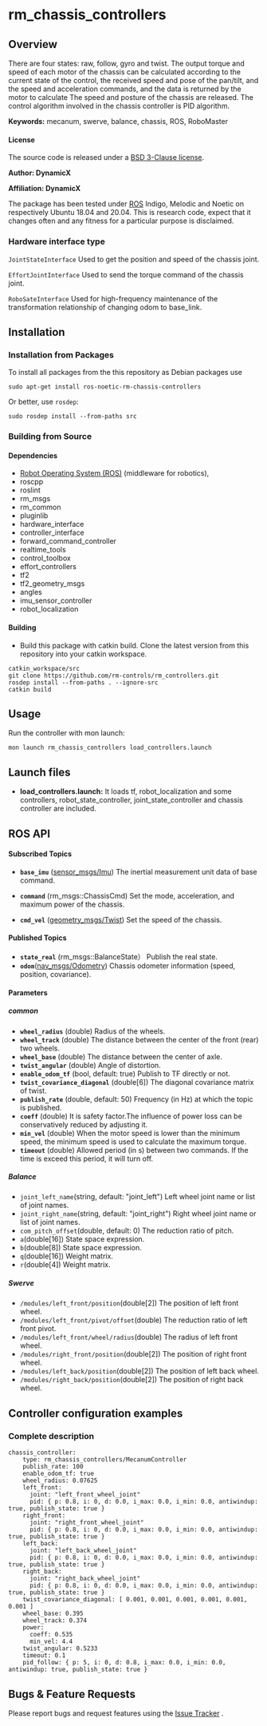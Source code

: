 # rm_chassis_controllers

## Overview

There are four states: raw, follow, gyro and twist. The output torque and speed of each motor of the chassis can be calculated according to the current state of the control, the received speed and pose of the pan/tilt, and the speed and acceleration commands, and the data is returned by the motor to calculate The speed and posture of the chassis are released. The control algorithm involved in the chassis controller is PID algorithm.

**Keywords:** mecanum, swerve, balance, chassis, ROS, RoboMaster

#### License

The source code is released under a [BSD 3-Clause license](http://192.https://github.com/rm-controls/rm_controllers/blob/master/rm_chassis_controllers/LICENSE).

**Author: DynamicX**

**Affiliation: DynamicX**

The package has been tested under [ROS](https://www.ros.org/) Indigo, Melodic and Noetic on respectively Ubuntu 18.04 and 20.04. This is research code, expect that it changes often and any fitness for a particular purpose is disclaimed.

### Hardware interface type

`JointStateInterface` Used to get the position and speed of the chassis joint.

`EffortJointInterface` Used to send the torque command of the chassis joint.

`RoboSateInterface` Used for high-frequency maintenance of the transformation relationship of changing odom to base_link.


## Installation

### Installation from Packages

To install all packages from the this repository as Debian packages use

```
sudo apt-get install ros-noetic-rm-chassis-controllers
```

Or better, use `rosdep`:

```
sudo rosdep install --from-paths src
```

### Building from Source

#### Dependencies

* [Robot Operating System (ROS)](http://wiki.ros.org/) (middleware for robotics),
* roscpp
* roslint
* rm_msgs
* rm_common
* pluginlib
* hardware_interface
* controller_interface
* forward_command_controller
* realtime_tools
* control_toolbox
* effort_controllers
* tf2
* tf2_geometry_msgs
* angles
* imu_sensor_controller
* robot_localization

#### Building

* Build this package with catkin build. Clone the latest version from this repository into your catkin workspace.

```
catkin_workspace/src
git clone https://github.com/rm-controls/rm_controllers.git
rosdep install --from-paths . --ignore-src
catkin build
```

## Usage

Run the controller with mon launch:

```
mon launch rm_chassis_controllers load_controllers.launch
```

## Launch files

* **load_controllers.launch:** It loads tf, robot_localization and some controllers, robot_state_controller, joint_state_controller and chassis controller are included.

## ROS API

#### Subscribed Topics

* **`base_imu`** ([sensor_msgs/Imu](http://docs.ros.org/en/api/sensor_msgs/html/msg/Imu.html))
  The inertial measurement unit data of base command.

* **`command`** (rm_msgs::ChassisCmd)
  Set the mode, acceleration, and maximum power of the chassis.

* **`cmd_vel`** ([geometry_msgs/Twist](http://docs.ros.org/en/api/geometry_msgs/html/msg/Twist.html))
  Set the speed of the chassis.

#### Published Topics

* **`state_real`** (rm_msgs::BalanceState） Publish the real state.
* **`odom`**([nav_msgs/Odometry](http://docs.ros.org/en/api/nav_msgs/html/msg/Odometry.html))
  Chassis odometer information (speed, position, covariance).

#### Parameters

##### common

* **`wheel_radius`** (double)
  Radius of the wheels.
* **`wheel_track`** (double)
  The distance between the center of the front (rear) two wheels.
* **`wheel_base`** (double)
  The distance between the center of axle.
* **`twist_angular`** (double)
  Angle of distortion.
* **`enable_odom_tf`** (bool, default: true)
  Publish to TF directly or not.
* **`twist_covariance_diagonal`** (double[6])
  The diagonal covariance matrix of twist.
* **`publish_rate`** (double, default: 50)
  Frequency (in Hz) at which the topic is published.
* **`coeff`** (double)
  It is safety factor.The influence of power loss can be conservatively reduced by adjusting it.
* **`min_vel`** (double)
  When the motor speed is lower than the minimum speed, the minimum speed is used to calculate the maximum torque.
* **`timeout`** (double)
  Allowed period (in s) between two commands. If the time is exceed this period, it will turn off.

##### Balance

* `joint_left_name`(string, default: "joint_left")
  Left wheel joint name or list of joint names.
* `joint_right_name`(string, default: "joint_right")
  Right wheel joint name or list of joint names.
* `com_pitch_offset`(double, default: 0)
  The reduction ratio of pitch.
* `a`(double[16])
  State space expression.
* `b`(double[8])
  State space expression.
* `q`(double[16])
  Weight matrix.
* `r`(double[4])
  Weight matrix.

##### Swerve

* `/modules/left_front/position`(double[2])
  The position of left front wheel.
* `/modules/left_front/pivot/offset`(double)
  The reduction ratio of left front pivot.
* `/modules/left_front/wheel/radius`(double)
  The radius of left front wheel.
* `/modules/right_front/position`(double[2])
  The position of right front wheel.
* `/modules/left_back/position`(double[2])
  The position of left back wheel.
* `/modules/right_back/position`(double[2])
  The position of right back wheel.

## Controller configuration examples

### Complete description

```
chassis_controller:
    type: rm_chassis_controllers/MecanumController
    publish_rate: 100
    enable_odom_tf: true
    wheel_radius: 0.07625
    left_front:
      joint: "left_front_wheel_joint"
      pid: { p: 0.8, i: 0, d: 0.0, i_max: 0.0, i_min: 0.0, antiwindup: true, publish_state: true }
    right_front:
      joint: "right_front_wheel_joint"
      pid: { p: 0.8, i: 0, d: 0.0, i_max: 0.0, i_min: 0.0, antiwindup: true, publish_state: true }
    left_back:
      joint: "left_back_wheel_joint"
      pid: { p: 0.8, i: 0, d: 0.0, i_max: 0.0, i_min: 0.0, antiwindup: true, publish_state: true }
    right_back:
      joint: "right_back_wheel_joint"
      pid: { p: 0.8, i: 0, d: 0.0, i_max: 0.0, i_min: 0.0, antiwindup: true, publish_state: true }
    twist_covariance_diagonal: [ 0.001, 0.001, 0.001, 0.001, 0.001, 0.001 ]
    wheel_base: 0.395
    wheel_track: 0.374
    power:
      coeff: 0.535
      min_vel: 4.4
    twist_angular: 0.5233
    timeout: 0.1
    pid_follow: { p: 5, i: 0, d: 0.8, i_max: 0.0, i_min: 0.0, antiwindup: true, publish_state: true }
```

## Bugs & Feature Requests

Please report bugs and request features using
the [Issue Tracker](https://github.com/rm-controls/rm_controllers/issues) .
